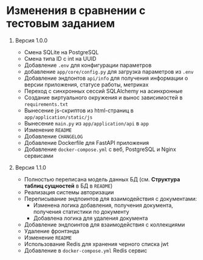 # Изменения в сравнении с тестовым заданием
1. Версия 1.0.0
    * Смена SQLite на PostgreSQL
    * Смена типа ID с int на UUID
    * Добавление `.env` для конфигурации параметров
    * добавление `app/core/config.py` для загрузка параметров из `.env`
    * Добавление эндпонтов `api/info` для получения информации о версии приложения, статусе работы, метриках
    * Переход с синхронных сессий SQLAlchemy на асинхронные
    * Создание виртуального окружения и вынос зависимостей в `requirements.txt`
    * Вынесение js-скриптов из html-страниц в `app/application/static/js`
    * Вынесение `main.py` из `app/application/api` в `app`
    * Изменение `README`
    * Добавление `CHANGELOG`
    * Добавление Dockerfile для FastAPI приложения
    * Добавление `docker-compose.yml` с веб, PostgreSQL и Nginx сервисами

2. Версия 1.1.0
    * Полностью переписана модель данных БД (см. <b>Структура таблиц сущностей</b> в БД в `README`)
    * Реализация системы авторизации
    * Переписывание эндпоинтов для взаимодействия с документами:
        * Изменена логика добавления, получения документа, получения статистики по документу
        * Добавлена логика для удаления документа
    * Добавление эндпоинтов для взаимодействия с коллекциями
    * Удаление фронтэнда
    * Изменение `README`
    * Использование Redis для хранения черного списка jwt
    * Добавление в `docker-compose.yml` Redis сервис